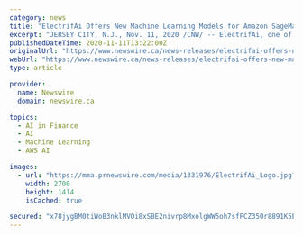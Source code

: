 ```yaml
---
category: news
title: "ElectrifAi Offers New Machine Learning Models for Amazon SageMaker"
excerpt: "JERSEY CITY, N.J., Nov. 11, 2020 /CNW/ -- ElectrifAi, one of the global leading companies in practical artificial intelligence (AI) and pre-built machine learning (ML) models, today announced ..."
publishedDateTime: 2020-11-11T13:22:00Z
originalUrl: "https://www.newswire.ca/news-releases/electrifai-offers-new-machine-learning-models-for-amazon-sagemaker-828565824.html"
webUrl: "https://www.newswire.ca/news-releases/electrifai-offers-new-machine-learning-models-for-amazon-sagemaker-828565824.html"
type: article

provider:
  name: Newswire
  domain: newswire.ca

topics:
  - AI in Finance
  - AI
  - Machine Learning
  - AWS AI

images:
  - url: "https://mma.prnewswire.com/media/1331976/ElectrifAi_Logo.jpg?p=facebook"
    width: 2700
    height: 1414
    isCached: true

secured: "x78jygBM0tiWoB3nklMVOi8xSBE2nivrp8MxolgWW5oh7sfFCZ35Or8891K5EabaWp5EGuwYmyvN4gCPDQEcwhAwuQMFJgeZfX5c0XrLtA3YRnnYhytSJM5vNqmtJbyAQrOW5rr6qd5caqxesd8t2zud7ylo2ty+IZZ1Sv8laHYHUDBWNbaU61tmIGFN6BMF+Du1o9iN2E4XGG93vBDRujNI+apmkqkpptVuMWE0rrYTt4SzNSdEojV3iwAqSCrHtC3bqZXdM9Eu80fxHkfMGivco8OWag79LMc+qTBGn+b064IrrPmB0l2Sr+kMXXKrl4i4/kigb65byzli/qU+newmqF9fbgomfuoiQ1IS9Sw=;zMQGCSx2fiQ2MYfX+pqGSg=="
---
```


